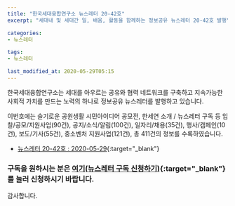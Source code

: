 ```yaml
---
title: "한국세대융합연구소 뉴스레터 20-42호"
excerpt: "세대내 및 세대간 일, 배움, 활동을 함께하는 정보공유 뉴스레터 20-42호 발행" 

categories:
- 뉴스레터

tags:
- 뉴스레터

last_modified_at: 2020-05-29T05:15
---
```


한국세대융합연구소는 세대를 아우르는 공유와 협력 네트워크를 구축하고 지속가능한 사회적 가치를 만드는 노력의 하나로 정보공유 뉴스레터를 발행하고 있습니다.

이번호에는 슬기로운 공원생활 시민아이디어 공모전, 한세연 소개 / 뉴스레터 구독 등 입찰/공모/지원사업(90건), 공지/소식/알림(100건), 일자리/채용(35건), 행사/캠페인(10건), 보도/기사(55건), 중소벤처 지원사업(121건), 총 411건의 정보를 수록하였습니다.

* [뉴스레터 20-42호 : 2020-05-29](https://drive.google.com/uc?export=view&id=1fxQPUswVyu4ADxgHIoXnUsUjv0PaFY28){:target="_blank"}


### 구독을 원하시는 분은 [여기(뉴스레터 구독 신청하기)](https://forms.gle/MJ5gVHCdunBXXWVB7){:target="_blank"} 를 눌러 신청하시기 바랍니다.


감사합니다.